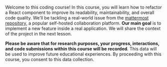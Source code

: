 Welcome to this coding course! In this course, you will learn how to refactor a React component to improve its readability, 
maintainability, and overall code quality. We'll be tackling a real-world issue from the 
[mattermost repository](https://github.com/mattermost/mattermost), a popular self-hosted collaboration platform.
**Our main goal** is to implement a new feature inside a real application. We will share the context of the project in
the next lesson.

**Please be aware that for research purposes, your progress, interactions, and code submissions within this course will be 
recorded**. This data will be used to improve future educational experiences. By proceeding with this course, you consent to this data collection.